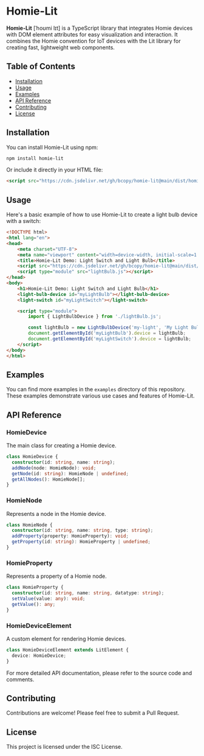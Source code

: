 # Homie-Lit

**Homie-Lit** [ˈhoʊmi lɪt] is a TypeScript library that integrates Homie devices with DOM element attributes for easy visualization and interaction. It combines the Homie convention for IoT devices with the Lit library for creating fast, lightweight web components.

## Table of Contents

- [Installation](#installation)
- [Usage](#usage)
- [Examples](#examples)
- [API Reference](#api-reference)
- [Contributing](#contributing)
- [License](#license)

## Installation

You can install Homie-Lit using npm:

```bash
npm install homie-lit
```

Or include it directly in your HTML file:

```html
<script src="https://cdn.jsdelivr.net/gh/bcopy/homie-lit@main/dist/homie-lit.js"></script>
```

## Usage

Here's a basic example of how to use Homie-Lit to create a light bulb device with a switch:

```html
<!DOCTYPE html>
<html lang="en">
<head>
    <meta charset="UTF-8">
    <meta name="viewport" content="width=device-width, initial-scale=1.0">
    <title>Homie-Lit Demo: Light Switch and Light Bulb</title>
    <script src="https://cdn.jsdelivr.net/gh/bcopy/homie-lit@main/dist/homie-lit.js"></script>
    <script type="module" src="lightBulb.js"></script>
</head>
<body>
    <h1>Homie-Lit Demo: Light Switch and Light Bulb</h1>
    <light-bulb-device id="myLightBulb"></light-bulb-device>
    <light-switch id="myLightSwitch"></light-switch>

    <script type="module">
        import { LightBulbDevice } from './lightBulb.js';

        const lightBulb = new LightBulbDevice('my-light', 'My Light Bulb');
        document.getElementById('myLightBulb').device = lightBulb;
        document.getElementById('myLightSwitch').device = lightBulb;
    </script>
</body>
</html>
```

## Examples

You can find more examples in the `examples` directory of this repository. These examples demonstrate various use cases and features of Homie-Lit.

## API Reference

### HomieDevice

The main class for creating a Homie device.

```typescript
class HomieDevice {
  constructor(id: string, name: string);
  addNode(node: HomieNode): void;
  getNode(id: string): HomieNode | undefined;
  getAllNodes(): HomieNode[];
}
```

### HomieNode

Represents a node in the Homie device.

```typescript
class HomieNode {
  constructor(id: string, name: string, type: string);
  addProperty(property: HomieProperty): void;
  getProperty(id: string): HomieProperty | undefined;
}
```

### HomieProperty

Represents a property of a Homie node.

```typescript
class HomieProperty {
  constructor(id: string, name: string, datatype: string);
  setValue(value: any): void;
  getValue(): any;
}
```

### HomieDeviceElement

A custom element for rendering Homie devices.

```typescript
class HomieDeviceElement extends LitElement {
  device: HomieDevice;
}
```

For more detailed API documentation, please refer to the source code and comments.

## Contributing

Contributions are welcome! Please feel free to submit a Pull Request.

## License

This project is licensed under the ISC License.
